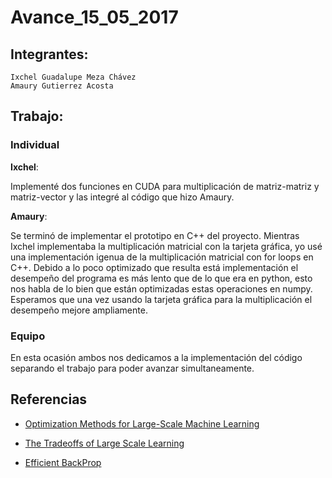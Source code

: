 # Avance_15_05_2017
## Integrantes:

    Ixchel Guadalupe Meza Chávez  
    Amaury Gutierrez Acosta  

## Trabajo:
### Individual

**Ixchel**:  

Implementé dos funciones en CUDA para multiplicación de matriz-matriz y matriz-vector y las integré al código que hizo Amaury.

**Amaury**:

Se terminó de implementar el prototipo en C++ del proyecto. Mientras Ixchel implementaba la multiplicación matricial con la tarjeta gráfica, yo usé una implementación igenua de la multiplicación matricial con for loops en C++. Debido a lo poco optimizado que resulta está implementación el desempeño del programa es más lento que de lo que era en python, esto nos habla de lo bien que están optimizadas estas operaciones en numpy. Esperamos que una vez usando la tarjeta gráfica para la multiplicación el desempeño mejore ampliamente.

### Equipo

En esta ocasión ambos nos dedicamos a la implementación del código separando el trabajo para poder avanzar simultaneamente.

 ## Referencias
 
 - [Optimization Methods for Large-Scale Machine Learning](http://leon.bottou.org/publications/pdf/tr-optml-2016.pdf)

 - [The Tradeoffs of Large Scale Learning](http://leon.bottou.org/publications/pdf/nips-2007.pdf)

 - [Efficient BackProp](http://yann.lecun.com/exdb/publis/pdf/lecun-98b.pdf)


